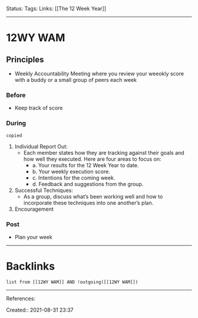 Status: 
Tags: 
Links: [[The 12 Week Year]]
___
# 12WY WAM
## Principles
- Weekly Accountability Meeting where you review your weeokly score with a buddy or a small group of peers each week
### Before
- Keep track of score
### During
`copied`
1. Individual Report Out: 
	- Each member states how they are tracking against their goals and how well they executed. Here are four areas to focus on:
		- a. Your results for the 12 Week Year to date. 
		- b. Your weekly execution score. 
		- c. Intentions for the coming week. 
		- d. Feedback and suggestions from the group. 
2. Successful Techniques: 
	- As a group, discuss what’s been working well and how to incorporate these techniques into one another’s plan.
1. Encouragement
### Post
- Plan your week
___
# Backlinks
```dataview
list from [[12WY WAM]] AND !outgoing([[12WY WAM]])
```
___
References:

Created:: 2021-08-31 23:37
